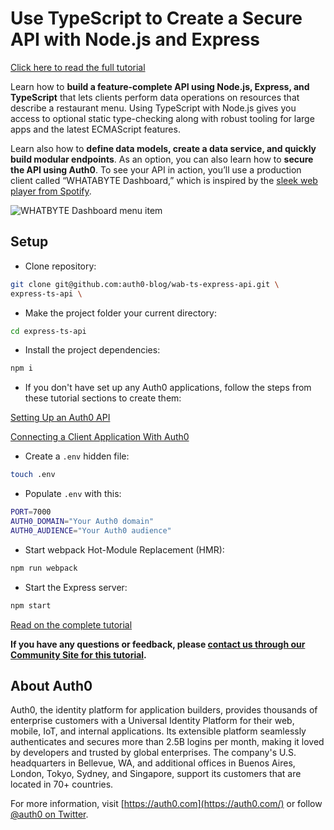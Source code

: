 # Use TypeScript to Create a Secure API with Node.js and Express

[Click here to read the full tutorial](https://auth0.com/blog/use-typescript-to-create-a-secure-api-with-nodejs-and-express-adding-authentication-authorization/)

Learn how to **build a feature-complete API using Node.js, Express, and TypeScript** that lets clients perform data operations on resources that describe a restaurant menu. Using TypeScript with Node.js gives you access to optional static type-checking along with robust tooling for large apps and the latest ECMAScript features.

Learn also how to **define data models, create a data service, and quickly build modular endpoints**. As an option, you can also learn how to **secure the API using Auth0**. To see your API in action, you’ll use a production client called “WHATABYTE Dashboard,” which is inspired by the [sleek web player from Spotify](https://open.spotify.com/search).

![WHATBYTE Dashboard menu item](https://cdn.auth0.com/blog/developing-a-secure-api-with-nestjs/whatabyte-dashboard-menu-item.png)

## Setup

- Clone repository:

```bash
git clone git@github.com:auth0-blog/wab-ts-express-api.git \
express-ts-api \
```

- Make the project folder your current directory:

```bash
cd express-ts-api
```

- Install the project dependencies:

```bash
npm i
```

- If you don't have set up any Auth0 applications, follow the steps from these tutorial sections to create them:

<a href="https://auth0.com/blog/use-typescript-to-create-a-secure-api-with-nodejs-and-express-adding-authentication-authorization/">Setting Up an Auth0 API</a>

<a href="https://auth0.com/blog/use-typescript-to-create-a-secure-api-with-nodejs-and-express-adding-authentication-authorization/#Creating-an-Auth0-Client-Application">Connecting a Client Application With Auth0</a>

- Create a `.env` hidden file:

```bash
touch .env
```

- Populate `.env` with this:

```bash
PORT=7000
AUTH0_DOMAIN="Your Auth0 domain"
AUTH0_AUDIENCE="Your Auth0 audience"
```

- Start webpack Hot-Module Replacement (HMR):

```bash
npm run webpack
```

- Start the Express server:

```bash
npm start
```

[Read on the complete tutorial](https://auth0.com/blog/use-typescript-to-create-a-secure-api-with-nodejs-and-express-adding-authentication-authorization/)

**If you have any questions or feedback, please [contact us through our Community Site for this tutorial](https://community.auth0.com/t/use-typescript-to-create-a-secure-api-with-node-js-and-express/35336).**

## About Auth0

Auth0, the identity platform for application builders, provides thousands of enterprise customers with a Universal Identity Platform for their web, mobile, IoT, and internal applications. Its extensible platform seamlessly authenticates and secures more than 2.5B logins per month, making it loved by developers and trusted by global enterprises. The company's U.S. headquarters in Bellevue, WA, and additional offices in Buenos Aires, London, Tokyo, Sydney, and Singapore, support its customers that are located in 70+ countries.

For more information, visit [https://auth0.com](https://auth0.com/) or follow [@auth0 on Twitter](https://twitter.com/auth0).
